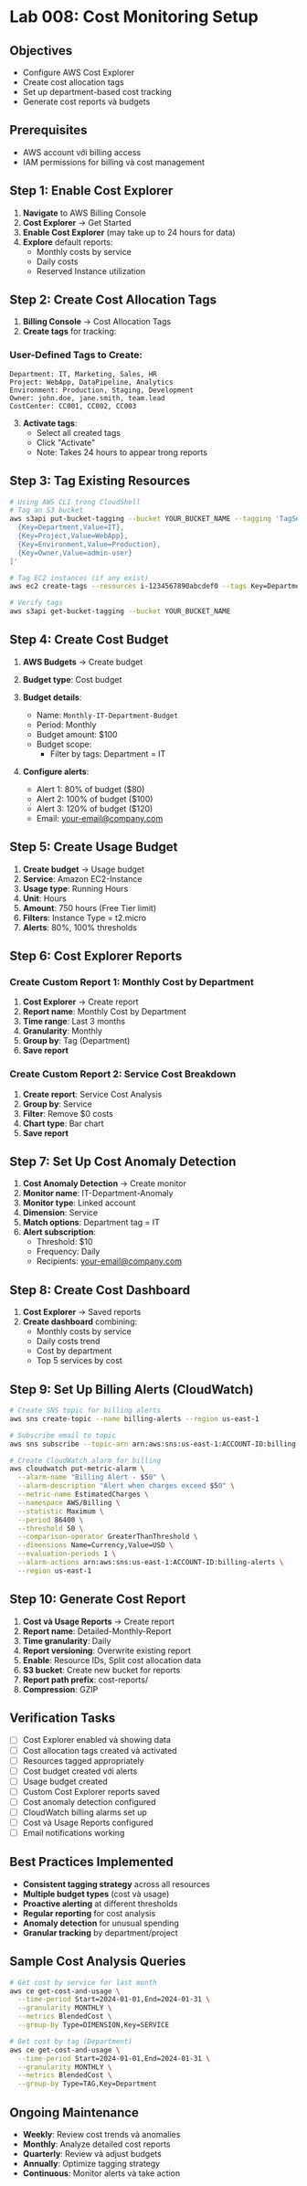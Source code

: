 # Lab 008: Cost Monitoring Setup

## Objectives
- Configure AWS Cost Explorer
- Create cost allocation tags
- Set up department-based cost tracking
- Generate cost reports và budgets

## Prerequisites
- AWS account với billing access
- IAM permissions for billing và cost management

## Step 1: Enable Cost Explorer
1. **Navigate** to AWS Billing Console
2. **Cost Explorer** → Get Started
3. **Enable Cost Explorer** (may take up to 24 hours for data)
4. **Explore** default reports:
   - Monthly costs by service
   - Daily costs
   - Reserved Instance utilization

## Step 2: Create Cost Allocation Tags
1. **Billing Console** → Cost Allocation Tags
2. **Create tags** for tracking:

### User-Defined Tags to Create:
```
Department: IT, Marketing, Sales, HR
Project: WebApp, DataPipeline, Analytics
Environment: Production, Staging, Development
Owner: john.doe, jane.smith, team.lead
CostCenter: CC001, CC002, CC003
```

3. **Activate tags**:
   - Select all created tags
   - Click "Activate"
   - Note: Takes 24 hours to appear trong reports

## Step 3: Tag Existing Resources
```bash
# Using AWS CLI trong CloudShell
# Tag an S3 bucket
aws s3api put-bucket-tagging --bucket YOUR_BUCKET_NAME --tagging 'TagSet=[
  {Key=Department,Value=IT},
  {Key=Project,Value=WebApp},
  {Key=Environment,Value=Production},
  {Key=Owner,Value=admin-user}
]'

# Tag EC2 instances (if any exist)
aws ec2 create-tags --resources i-1234567890abcdef0 --tags Key=Department,Value=IT Key=Project,Value=WebApp

# Verify tags
aws s3api get-bucket-tagging --bucket YOUR_BUCKET_NAME
```

## Step 4: Create Cost Budget
1. **AWS Budgets** → Create budget
2. **Budget type**: Cost budget
3. **Budget details**:
   - Name: `Monthly-IT-Department-Budget`
   - Period: Monthly
   - Budget amount: $100
   - Budget scope: 
     - Filter by tags: Department = IT

4. **Configure alerts**:
   - Alert 1: 80% of budget ($80)
   - Alert 2: 100% of budget ($100)
   - Alert 3: 120% of budget ($120)
   - Email: your-email@company.com

## Step 5: Create Usage Budget
1. **Create budget** → Usage budget
2. **Service**: Amazon EC2-Instance
3. **Usage type**: Running Hours
4. **Unit**: Hours
5. **Amount**: 750 hours (Free Tier limit)
6. **Filters**: Instance Type = t2.micro
7. **Alerts**: 80%, 100% thresholds

## Step 6: Cost Explorer Reports
### Create Custom Report 1: Monthly Cost by Department
1. **Cost Explorer** → Create report
2. **Report name**: Monthly Cost by Department
3. **Time range**: Last 3 months
4. **Granularity**: Monthly
5. **Group by**: Tag (Department)
6. **Save report**

### Create Custom Report 2: Service Cost Breakdown
1. **Create report**: Service Cost Analysis
2. **Group by**: Service
3. **Filter**: Remove $0 costs
4. **Chart type**: Bar chart
5. **Save report**

## Step 7: Set Up Cost Anomaly Detection
1. **Cost Anomaly Detection** → Create monitor
2. **Monitor name**: IT-Department-Anomaly
3. **Monitor type**: Linked account
4. **Dimension**: Service
5. **Match options**: Department tag = IT
6. **Alert subscription**:
   - Threshold: $10
   - Frequency: Daily
   - Recipients: your-email@company.com

## Step 8: Create Cost Dashboard
1. **Cost Explorer** → Saved reports
2. **Create dashboard** combining:
   - Monthly costs by service
   - Daily costs trend
   - Cost by department
   - Top 5 services by cost

## Step 9: Set Up Billing Alerts (CloudWatch)
```bash
# Create SNS topic for billing alerts
aws sns create-topic --name billing-alerts --region us-east-1

# Subscribe email to topic
aws sns subscribe --topic-arn arn:aws:sns:us-east-1:ACCOUNT-ID:billing-alerts --protocol email --notification-endpoint your-email@company.com

# Create CloudWatch alarm for billing
aws cloudwatch put-metric-alarm \
  --alarm-name "Billing Alert - $50" \
  --alarm-description "Alert when charges exceed $50" \
  --metric-name EstimatedCharges \
  --namespace AWS/Billing \
  --statistic Maximum \
  --period 86400 \
  --threshold 50 \
  --comparison-operator GreaterThanThreshold \
  --dimensions Name=Currency,Value=USD \
  --evaluation-periods 1 \
  --alarm-actions arn:aws:sns:us-east-1:ACCOUNT-ID:billing-alerts \
  --region us-east-1
```

## Step 10: Generate Cost Report
1. **Cost và Usage Reports** → Create report
2. **Report name**: Detailed-Monthly-Report
3. **Time granularity**: Daily
4. **Report versioning**: Overwrite existing report
5. **Enable**: Resource IDs, Split cost allocation data
6. **S3 bucket**: Create new bucket for reports
7. **Report path prefix**: cost-reports/
8. **Compression**: GZIP

## Verification Tasks
- [ ] Cost Explorer enabled và showing data
- [ ] Cost allocation tags created và activated
- [ ] Resources tagged appropriately
- [ ] Cost budget created với alerts
- [ ] Usage budget created
- [ ] Custom Cost Explorer reports saved
- [ ] Cost anomaly detection configured
- [ ] CloudWatch billing alarms set up
- [ ] Cost và Usage Reports configured
- [ ] Email notifications working

## Best Practices Implemented
- **Consistent tagging strategy** across all resources
- **Multiple budget types** (cost và usage)
- **Proactive alerting** at different thresholds
- **Regular reporting** for cost analysis
- **Anomaly detection** for unusual spending
- **Granular tracking** by department/project

## Sample Cost Analysis Queries
```bash
# Get cost by service for last month
aws ce get-cost-and-usage \
  --time-period Start=2024-01-01,End=2024-01-31 \
  --granularity MONTHLY \
  --metrics BlendedCost \
  --group-by Type=DIMENSION,Key=SERVICE

# Get cost by tag (Department)
aws ce get-cost-and-usage \
  --time-period Start=2024-01-01,End=2024-01-31 \
  --granularity MONTHLY \
  --metrics BlendedCost \
  --group-by Type=TAG,Key=Department
```

## Ongoing Maintenance
- **Weekly**: Review cost trends và anomalies
- **Monthly**: Analyze detailed cost reports
- **Quarterly**: Review và adjust budgets
- **Annually**: Optimize tagging strategy
- **Continuous**: Monitor alerts và take action
